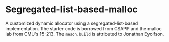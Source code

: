 # Segregated-list-based-malloc
A customized dynamic allocator using a segregated-list-based implementation. The starter code is borrowed from CSAPP and the malloc lab from CMU's 15-213. The ``meson.build`` is attributed to Jonathan Eyolfson.
